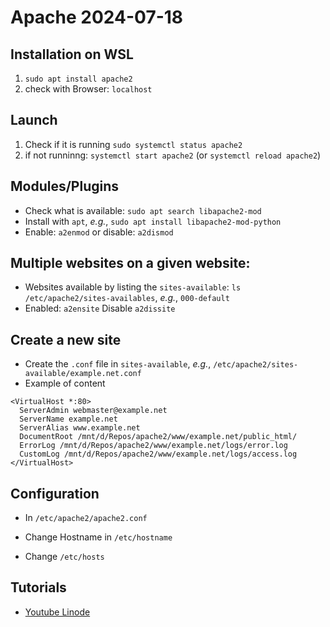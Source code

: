# Apache 2024-07-18

## Installation on WSL

1. `sudo apt install apache2`
2. check with Browser: `localhost`

## Launch
1. Check if it is running `sudo systemctl status apache2`
2. if not runninng: `systemctl start apache2` (or `systemctl reload apache2`)

## Modules/Plugins

* Check what is available: `sudo apt search libapache2-mod`
* Install with `apt`, _e.g._,  `sudo apt install libapache2-mod-python`
* Enable: `a2enmod` or disable: `a2dismod`

## Multiple websites on a given website:
* Websites available by listing the `sites-available`: `ls /etc/apache2/sites-availables`, _e.g._, `000-default`
* Enabled: `a2ensite`  Disable `a2dissite`

## Create a new site
* Create the `.conf` file in `sites-available`, _e.g._, `/etc/apache2/sites-available/example.net.conf`
* Example of content
```
<VirtualHost *:80>
  ServerAdmin webmaster@example.net
  ServerName example.net
  ServerAlias www.example.net
  DocumentRoot /mnt/d/Repos/apache2/www/example.net/public_html/
  ErrorLog /mnt/d/Repos/apache2/www/example.net/logs/error.log
  CustomLog /mnt/d/Repos/apache2/www/example.net/logs/access.log
</VirtualHost>

```



## Configuration

* In `/etc/apache2/apache2.conf`

* Change Hostname in `/etc/hostname`
* Change `/etc/hosts`


## Tutorials
* [Youtube Linode](https://www.youtube.com/watch?v=1CDxpAzvLKY)

